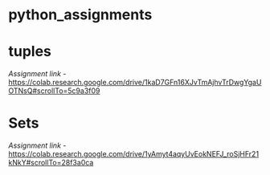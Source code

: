 # python_assignments

# tuples
*Assignment link* - https://colab.research.google.com/drive/1kaD7GFn16XJvTmAjhvTrDwgYgaUOTNsQ#scrollTo=5c9a3f09

# Sets

*Assignment link* - https://colab.research.google.com/drive/1yAmyt4aqyUvEokNEFJ_roSjHFr21kNkY#scrollTo=28f3a0ca
